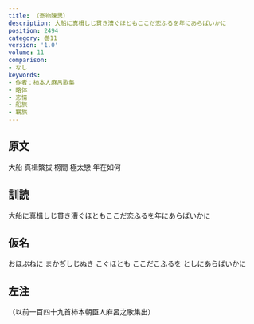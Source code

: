 ```yaml
---
title: （寄物陳思）
description: 大船に真楫しじ貫き漕ぐほともここだ恋ふるを年にあらばいかに
position: 2494
category: 巻11
version: '1.0'
volume: 11
comparison:
- なし
keywords:
- 作者：柿本人麻呂歌集
- 略体
- 恋情
- 船旅
- 羈旅
---
```


## 原文

大船 真楫繁拔 榜間 極太戀 年在如何

## 訓読

大船に真楫しじ貫き漕ぐほともここだ恋ふるを年にあらばいかに

## 仮名

おほぶねに まかぢしじぬき こぐほとも ここだこふるを としにあらばいかに

## 左注

（以前一百四十九首柿本朝臣人麻呂之歌集出）
